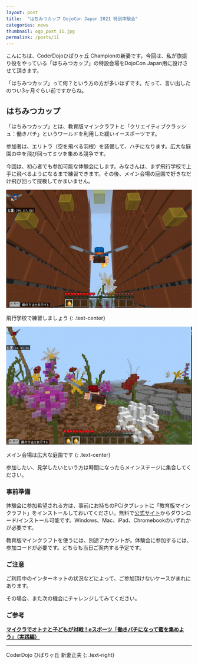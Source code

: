 ```yaml
---
layout: post
title:  "はちみつカップ DojoCon Japan 2021 特別体験会"
categories: news
thumbnail: ogp_post_11.jpg
permalink: /posts/11
---
```



こんにちは、CoderDojoひばりヶ丘 Championの新妻です。今回は、私が旗振り役をやっている「はちみつカップ」の特設会場をDojoCon Japan用に設けさせて頂きます。

「はちみつカップ」って何？という方の方が多いはずです。だって、言い出したのつい3ヶ月ぐらい前ですからね。

## はちみつカップ
「はちみつカップ」とは、教育版マインクラフトと「クリエイティブクラッシュ：働きバチ」というワールドを利用した緩いイースポーツです。

参加者は、エリトラ（空を飛べる羽根）を装備して、ハチになります。広大な庭園の中を飛び回ってミツを集める競争です。

今回は、初心者でも参加可能な体験会にします。みなさんは、まず飛行学校で上手に飛べるようになるまで練習できます。その後、メイン会場の庭園で好きなだけ飛び回って探検してかまいません。

![飛行学校で練習しましょう](/img/post/83-1.png "飛行学校で練習しましょう")

飛行学校で練習しましょう
{: .text-center}

![メイン会場は広大な庭園です](/img/post/83-2.png "メイン会場は広大な庭園です")

メイン会場は広大な庭園です
{: .text-center}

参加したい、見学したいという方は時間になったらメインステージに集合してください。

### 事前準備

体験会に参加希望される方は、事前にお持ちのPC/タブレットに「教育版マインクラフト」をインストールしておいてください。無料で[公式サイト](https://education.minecraft.net/ja-jp/get-started/download)からダウンロード/インストール可能です。Windows、Mac、iPad、Chromebookのいずれかが必要です。

教育版マインクラフトを使うには、別途アカウントが。体験会に参加するには、参加コードが必要です。どちらも当日ご案内する予定です。


### ご注意
ご利用中のインターネットの状況などによって、ご参加頂けないケースがまれにあります。

その場合、また次の機会にチャレンジしてみてください。

### ご参考
**[マイクラでオトナと子どもが対戦！eスポーツ「働きバチになって蜜を集めよう」（実践編）](https://www.watch.impress.co.jp/kodomo_it/news/1368014.html)**

---

CoderDojo ひばりヶ丘 新妻正夫
{: .text-right}
